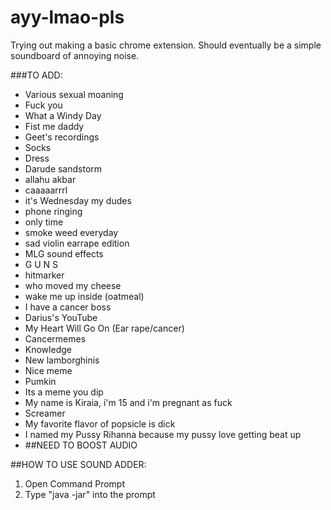 # ayy-lmao-pls
Trying out making a basic chrome extension. Should eventually be a simple soundboard of annoying noise.

###TO ADD:
  * Various sexual moaning
  * Fuck you
  * What a Windy Day
  * Fist me daddy
  * Geet's recordings
  * Socks
  * Dress
  * Darude sandstorm
  * allahu akbar
  * caaaaarrrl
  * it's Wednesday my dudes
  * phone ringing
  * only time
  * smoke weed everyday
  * sad violin earrape edition
  * MLG sound effects
  * G U N S
  * hitmarker
  * who moved my cheese
  * wake me up inside (oatmeal)
  * I have a cancer boss
  * Darius's YouTube
  * My Heart Will Go On (Ear rape/cancer)
  * Cancermemes
  * Knowledge
  * New lamborghinis
  * Nice meme
  * Pumkin
  * Its a meme you dip
  * My name is Kiraia, i'm 15 and i'm pregnant as fuck
  * Screamer
  * My favorite flavor of popsicle is dick
  * I named my Pussy Rihanna because my pussy love getting beat up
  * ##NEED TO BOOST AUDIO

##HOW TO USE SOUND ADDER:
  1. Open Command Prompt
  2. Type "java -jar" into the prompt
  


